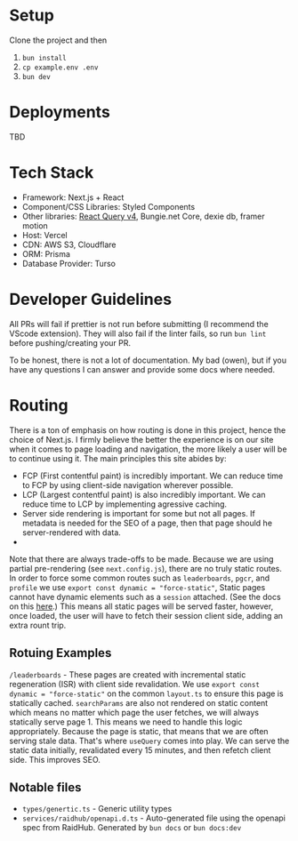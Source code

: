 # Setup

Clone the project and then

1. `bun install`
2. `cp example.env .env`
3. `bun dev`

# Deployments

TBD

# Tech Stack

-   Framework: Next.js + React
-   Component/CSS Libraries: Styled Components
-   Other libraries: [React Query v4](https://tanstack.com/query/v4/docs/framework/react/overview), Bungie.net Core, dexie db, framer motion
-   Host: Vercel
-   CDN: AWS S3, Cloudflare
-   ORM: Prisma
-   Database Provider: Turso

# Developer Guidelines

All PRs will fail if prettier is not run before submitting (I recommend the VScode extension). They will also fail if the linter fails, so run `bun lint` before pushing/creating your PR.

To be honest, there is not a lot of documentation. My bad (owen), but if you have any questions I can answer and provide some docs where needed.

# Routing

There is a ton of emphasis on how routing is done in this project, hence the choice of Next.js. I firmly believe the better the experience is on our site when it comes to page loading and navigation, the more likely a user will be to continue using it. The main principles this site abides by:

-   FCP (First contentful paint) is incredibly important. We can reduce time to FCP by using client-side navigation wherever possible.
-   LCP (Largest contentful paint) is also incredibly important. We can reduce time to LCP by implementing agressive caching.
-   Server side rendering is important for some but not all pages. If metadata is needed for the SEO of a page, then that page should he server-rendered with data.
-

Note that there are always trade-offs to be made. Because we are using partial pre-rendering (see `next.config.js`), there are no truly static routes. In order to force some common routes such as `leaderboards`, `pgcr`, and `profile` we use `export const dynamic = "force-static"`, Static pages cannot have dynamic elements such as a `session` attached. (See the docs on this [here](https://nextjs.org/docs/app/api-reference/file-conventions/route-segment-config#dynamic).) This means all static pages will be served faster, however, once loaded, the user will have to fetch their session client side, adding an extra rount trip.

## Rotuing Examples

`/leaderboards` - These pages are created with incremental static regeneration (ISR) with client side revalidation. We use `export const dynamic = "force-static"` on the common `layout.ts` to ensure this page is statically cached. `searchParams` are also not rendered on static content which means no matter which page the user fetches, we will always statically serve page 1. This means we need to handle this logic appropriately. Because the page is static, that means that we are often serving stale data. That's where `useQuery` comes into play. We can serve the static data initially, revalidated every 15 minutes, and then refetch client side. This improves SEO.

## Notable files

-   `types/genertic.ts` - Generic utility types
-   `services/raidhub/openapi.d.ts` - Auto-generated file using the openapi spec from RaidHub. Generated by `bun docs` or `bun docs:dev`
